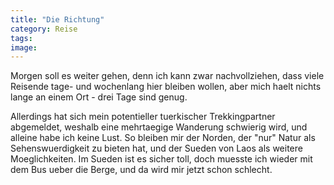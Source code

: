 ```yaml
---
title: "Die Richtung"
category: Reise
tags: 
image: 
---
```


Morgen soll es weiter gehen, denn ich kann zwar nachvollziehen, dass viele Reisende tage- und wochenlang hier bleiben wollen, aber mich haelt nichts lange an einem Ort - drei Tage sind genug.

Allerdings hat sich mein potentieller tuerkischer Trekkingpartner abgemeldet, weshalb eine mehrtaegige Wanderung schwierig wird, und alleine habe ich keine Lust. So bleiben mir der Norden, der "nur" Natur als Sehenswuerdigkeit zu bieten hat, und der Sueden von Laos als weitere Moeglichkeiten. Im Sueden ist es sicher toll, doch muesste ich wieder mit dem Bus ueber die Berge, und da wird mir jetzt schon schlecht.

